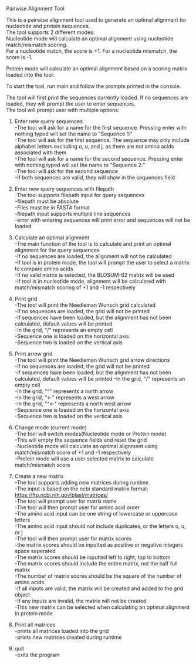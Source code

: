 Pairwise Alignment Tool

This is a pairwise alignment tool used to generate an optimal alignment for nucleotide and protein sequences.   
The tool supports 2 different modes:  
Nucleotide mode will calculate an optimal alignment using nucleotide match/mismatch scoring.   
For a nucleotide match, the score is +1. For a nucleotide mismatch, the score is -1.  

Protein mode will calculate an optimal alignment based on a scoring matrix loaded into the tool.  

To start the tool, run main and follow the prompts printed in the console.  

The tool will first print the sequences currently loaded. If no sequences are loaded, they will prompt the user to enter sequences.  
The tool will prompt user with multiple options:  

1. Enter new query sequences  
-The tool will ask for a name for the first sequence. Pressing enter with nothing typed will set the name to "Sequence 1:"  
-The tool will ask for the first sequence. The sequence may only include alphabet letters excluding o, u, and j, as there are not amino acids associated with them   
-The tool will ask for a name for the second sequence. Pressing enter with nothing typed will set the name to "Sequence 2:"  
-The tool will ask for the second sequence  
-If both sequences are valid, they will show in the sequences field  

2. Enter new query sequences with filepath  
-The tool supports filepath input for query sequences  
-filepath must be absolute  
-Files must be in FASTA format  
-filepath input supports multiple line sequences  
-error with entering sequences will print error and sequences will not be loaded  

3. Calculate an optimal alignment  
-The main function of the tool is to calculate and print an optimal alignment for the query sequences  
-If no sequences are loaded, the alignment will not be calculated  
-If tool is in protein mode, the tool will prompt the user to select a matrix to compare amino acids  
  -If no valid matrix is selected, the BLOSUM-62 matrix will be used  
-If tool is in nucleotide mode, alignment will be calculated with match/mismatch scoring of +1 and -1 respectively  


4. Print grid  
-The tool will print the Needleman Wunsch grid calculated   
-If no sequences are loaded, the grid will not be printed  
-If sequences have been loaded, but the alignment has not been calculated, default values will be printed  
-In the grid, "/" represents an empty cell  
-Sequence one is loaded on the horizontal axis  
-Sequence two is loaded on the vertical axis  

5. Print arrow grid  
-The tool will print the Needleman Wunsch grid arrow directions   
-If no sequences are loaded, the grid will not be printed  
-If sequences have been loaded, but the alignment has not been calculated, default values will be printed
-In the grid, "/" represents an empty cell  
-In the grid, "^" represents a north arrow  
-In the grid, "<-" represents a west arrow  
-In the grid, "^<-" represents a north west arrow  
-Sequence one is loaded on the horizontal axis  
-Sequence two is loaded on the vertical axis  

6. Change mode (current mode)  
-The tool will switch modes(Nucleotide mode or Protein mode)  
-This will empty the sequence fields and reset the grid  
-Nucleotide mode will calculate an optimal alignment using match/mismatch score of +1 and -1 respectively  
-Protein mode will use a user selected matrix to calculate match/mismatch score  

7. Create a new matrix  
-The tool supports adding new matrices during runtime  
-The input is based on the ncbi standard matrix format: https://ftp.ncbi.nih.gov/blast/matrices/   
-The tool will prompt user for matrix name  
-The tool will then prompt user for amino acid order  
 -The amino acid input can be one string of lowercase or uppercase letters  
 -The amino acid input should not include duplicates, or the letters o, u, or j  
-The tool will then prompt user for matrix scores  
 -the matrix scores should be inputted as positive or negative integers space seperated  
 -The matrix scores should be inputted left to right, top to bottom  
 -The matrix scores should include the entire matrix, not the half full matrix  
 -The number of matrix scores should be the square of the number of amino acids  
-If all inputs are valid, the matrix will be created and added to the grid object  
-If any inputs are invalid, the matrix will not be created  
-This new matrix can be selected when calculating an optimal alignment in protein mode  

8. Print all matrices  
-prints all matrices loaded into the grid  
-prints new matrices created during runtime  

9. quit  
-exits the program  




